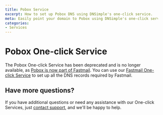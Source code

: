 ```yaml
---
title: Pobox Service
excerpt: How to set up Pobox DNS using DNSimple's one-click service.
meta: Easily point your domain to Pobox using DNSimple's one-click service. Follow our step-by-step guide to streamline your email and domain management effortlessly.
categories:
- Services
---
```


# Pobox One-click Service

The Pobox One-click Service has been deprecated and is no longer available, as [Pobox is now part of Fastmail](https://www.fastmail.com/pobox/). You can use our [Fastmail One-click Service](/articles/fastmail-service/) to set up all the DNS records required by Fastmail.

## Have more questions?

If you have additional questions or need any assistance with our One-click Services, just [contact support](https://dnsimple.com/feedback), and we'll be happy to help.
